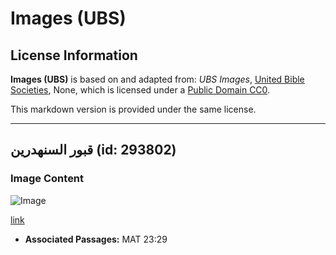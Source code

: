 # Images (UBS)

## License Information

**Images (UBS)** is based on and adapted from: _UBS Images_, [United Bible Societies](https://unitedbiblesocieties.org/), None, which is licensed under a [Public Domain CC0](https://creativecommons.org/public-domain/cc0/).

This markdown version is provided under the same license.



--------------------------------

## قبور السنهدرين (id: 293802)

### Image Content

![Image](https://cdn.aquifer.bible/aquifer-content/resources/Media/WEB-0789_sanhedrin_tombs.jpg)

[link](https://cdn.aquifer.bible/aquifer-content/resources/Media/WEB-0789_sanhedrin_tombs.jpg)

* **Associated Passages:** MAT 23:29

